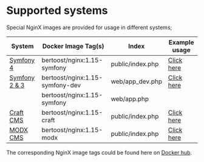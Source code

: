 # Supported systems

Special NginX images are provided for usage in different systems;

System                                       | Docker Image Tag(s)              | Index            | Example usage
-------------------------------------------- | -------------------------------- | ---------------- | -------------
[Symfony 4](https://www.symfony.com)         | bertoost/nginx:1.15-symfony      | public/index.php | [Click here](examples/DcSymfony4.md)
[Symfony 2 & 3](https://www.symfony.com)     | bertoost/nginx:1.15-symfony-dev  | web/app_dev.php  | [Click here](examples/DcSymfony.md)
&nbsp;                                       | bertoost/nginx:1.15-symfony      | web/app.php
[Craft CMS](https://www.craftcms.com)        | bertoost/nginx:1.15-craft        | public/index.php | [Click here](examples/DcCraft.md)
[MODX CMS](https://www.modx.com)             | bertoost/nginx:1.15-modx         | public/index.php | [Click here](examples/DcModx.md)

The corresponding NginX image tags could be found here on [Docker hub](https://hub.docker.com/r/bertoost).